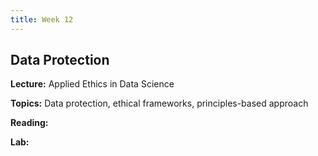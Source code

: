 ```yaml
---
title: Week 12
---
```


## Data Protection

**Lecture:** Applied Ethics in Data Science

<!--- 

* DS-UA 202: [applied ethics in data science](../../../assets/9_ethics_202_2023.pdf)
* DS-GA 1017: [applied ethics](../../../assets/12_Ethics_1017.pdf)

-->

**Topics:** Data protection, ethical frameworks, principles-based approach

**Reading:**  
 <!--- 

 [Data Protection](../../../assets/protection_reader_2024.pdf) 
 
 -->

**Lab:**

<!--- 

* DS-UA 202: ...
* DS-GA 1017: [Colab Notebook](https://colab.research.google.com/drive/1rRv5lBIpBF1K_jsZ7D7akdmnGVV81f1D?usp=sharing)

 -->